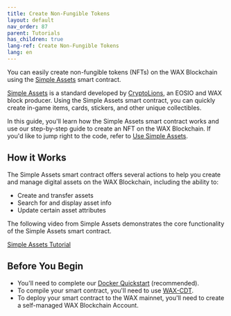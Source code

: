 ```yaml
---
title: Create Non-Fungible Tokens
layout: default
nav_order: 87
parent: Tutorials
has_children: true
lang-ref: Create Non-Fungible Tokens
lang: en
---
```

 
You can easily create non-fungible tokens (NFTs) on the WAX Blockchain using the <a href="https://github.com/CryptoLions/SimpleAssets" target="_blank">Simple Assets</a> smart contract.

<a href="https://www.simpleassets.io/" target="_blank">Simple Assets</a> is a standard developed by <a href="https://cryptolions.io/" target="_blank">CryptoLions</a>, an EOSIO and WAX block producer. Using the Simple Assets smart contract, you can quickly create in-game items, cards, stickers, and other unique collectibles. 

In this guide, you'll learn how the Simple Assets smart contract works and use our step-by-step guide to create an NFT on the WAX Blockchain. If you'd like to jump right to the code, refer to [Use Simple Assets](/docs/en/tutorials/create-nft/nft_basics).

## How it Works

The Simple Assets smart contract offers several actions to help you create and manage digital assets on the WAX Blockchain, including the ability to:

* Create and transfer assets
* Search for and display asset info
* Update certain asset attributes

The following video from Simple Assets demonstrates the core functionality of the Simple Assets smart contract.

[Simple Assets Tutorial](https://www.youtube.com/watch?v=UVbvIZfrLdY)

## Before You Begin

* You'll need to complete our [Docker Quickstart](/docs/en/dapp-development/docker-setup/) (recommended).
* To compile your smart contract, you'll need to use [WAX-CDT](/docs/en/dapp-development/wax-cdt/cdt_use).
* To deploy your smart contract to the WAX mainnet, you'll need to create a self-managed WAX Blockchain Account.





